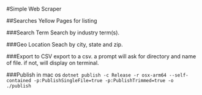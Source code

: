 #Simple Web Scraper

##Searches Yellow Pages for listing

###Search Term
Search by industry term(s).

###Geo Location
Seach by city, state and zip. 

###Export to CSV
export to a csv. a prompt will ask for directory and name of file. if not, will display on terminal. 

###Publish in mac os
`dotnet publish -c Release -r osx-arm64 --self-contained -p:PublishSingleFile=true -p:PublishTrimmed=true -o ./publish`